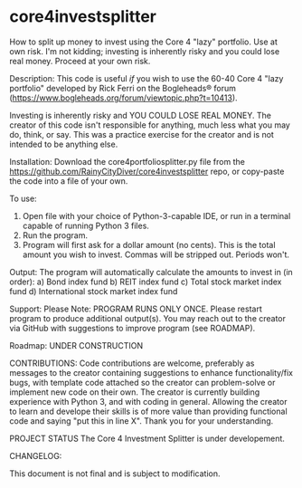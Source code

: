 # core4investsplitter
How to split up money to invest using the Core 4 "lazy" portfolio. Use at own risk.
I'm not kidding; investing is inherently risky and you could lose real money. Proceed at your own risk. 

Description:
This code is useful *if* you wish to use the 60-40 Core 4 "lazy portfolio" developed by Rick Ferri on the Bogleheads® forum (https://www.bogleheads.org/forum/viewtopic.php?t=10413). 

Investing is inherently risky and YOU COULD LOSE REAL MONEY. The creator of this code isn't responsible for anything, much less what you may do, think, or say. This was a practice exercise for the creator and is not intended to be anything else.

Installation:
Download the core4portfoliosplitter.py file from the https://github.com/RainyCityDiver/core4investsplitter repo, or copy-paste the code into a file of your own.

To use:
1) Open file with your choice of Python-3-capable IDE, or run in a terminal capable of running Python 3 files. 
2) Run the program.
3) Program will first ask for a dollar amount (no cents). This is the total amount you wish to invest. Commas will be stripped out. Periods won't.

Output:
The program will automatically calculate the amounts to invest in (in order):
    a) Bond index fund
    b) REIT index fund
    c) Total stock market index fund
    d) International stock market index fund
    
Support:
Please Note: PROGRAM RUNS ONLY ONCE. Please restart program to produce additional output(s). 
You may reach out to the creator via GitHub with suggestions to improve program (see ROADMAP).

Roadmap:
UNDER CONSTRUCTION

CONTRIBUTIONS:
Code contributions are welcome, preferably as messages to the creator containing suggestions to enhance functionality/fix bugs, with template code attached so the creator can problem-solve or implement new code on their own. The creator is currently building experience with Python 3, and with coding in general. Allowing the creator to learn and develope their skills is of more value than providing functional code and saying "put this in line X". Thank you for your understanding.

PROJECT STATUS
The Core 4 Investment Splitter is under developement. 

CHANGELOG:


This document is not final and is subject to modification. 
